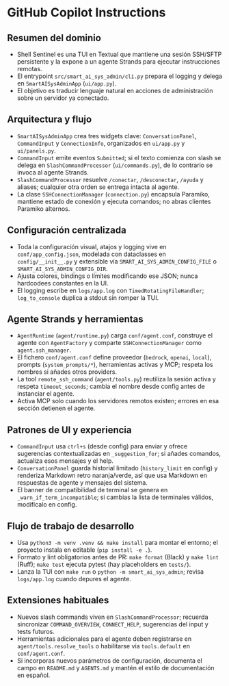 # GitHub Copilot Instructions

## Resumen del dominio
- Shell Sentinel es una TUI en Textual que mantiene una sesión SSH/SFTP persistente y la expone a un agente Strands para ejecutar instrucciones remotas.
- El entrypoint `src/smart_ai_sys_admin/cli.py` prepara el logging y delega en `SmartAISysAdminApp` (`ui/app.py`).
- El objetivo es traducir lenguaje natural en acciones de administración sobre un servidor ya conectado.

## Arquitectura y flujo
- `SmartAISysAdminApp` crea tres widgets clave: `ConversationPanel`, `CommandInput` y `ConnectionInfo`, organizados en `ui/app.py` y `ui/panels.py`.
- `CommandInput` emite eventos `Submitted`; si el texto comienza con slash se delega en `SlashCommandProcessor` (`ui/commands.py`), de lo contrario se invoca al agente Strands.
- `SlashCommandProcessor` resuelve `/conectar`, `/desconectar`, `/ayuda` y aliases; cualquier otra orden se entrega intacta al agente.
- La clase `SSHConnectionManager` (`connection.py`) encapsula Paramiko, mantiene estado de conexión y ejecuta comandos; no abras clientes Paramiko alternos.

## Configuración centralizada
- Toda la configuración visual, atajos y logging vive en `conf/app_config.json`, modelada con dataclasses en `config/__init__.py` y extensible vía `SMART_AI_SYS_ADMIN_CONFIG_FILE` o `SMART_AI_SYS_ADMIN_CONFIG_DIR`.
- Ajusta colores, bindings o límites modificando ese JSON; nunca hardcodees constantes en la UI.
- El logging escribe en `logs/app.log` con `TimedRotatingFileHandler`; `log_to_console` duplica a stdout sin romper la TUI.

## Agente Strands y herramientas
- `AgentRuntime` (`agent/runtime.py`) carga `conf/agent.conf`, construye el agente con `AgentFactory` y comparte `SSHConnectionManager` como `agent.ssh_manager`.
- El fichero `conf/agent.conf` define proveedor (`bedrock`, `openai`, `local`), prompts (`system_prompts/*`), herramientas activas y MCP; respeta los nombres si añades otros providers.
- La tool `remote_ssh_command` (`agent/tools.py`) reutiliza la sesión activa y respeta `timeout_seconds`; cambia el nombre desde config antes de instanciar el agente.
- Activa MCP solo cuando los servidores remotos existen; errores en esa sección detienen el agente.

## Patrones de UI y experiencia
- `CommandInput` usa `ctrl+s` (desde config) para enviar y ofrece sugerencias contextualizadas en `_suggestion_for`; si añades comandos, actualiza esos mensajes y el help.
- `ConversationPanel` guarda historial limitado (`history_limit` en config) y renderiza Markdown retro naranja/verde, así que usa Markdown en respuestas de agente y mensajes del sistema.
- El banner de compatibilidad de terminal se genera en `_warn_if_term_incompatible`; si cambias la lista de terminales válidos, modifícalo en config.

## Flujo de trabajo de desarrollo
- Usa `python3 -m venv .venv && make install` para montar el entorno; el proyecto instala en editable (`pip install -e .`).
- Formato y lint obligatorios antes de PR: `make format` (Black) y `make lint` (Ruff); `make test` ejecuta pytest (hay placeholders en `tests/`).
- Lanza la TUI con `make run` o `python -m smart_ai_sys_admin`; revisa `logs/app.log` cuando depures el agente.

## Extensiones habituales
- Nuevos slash commands viven en `SlashCommandProcessor`; recuerda sincronizar `COMMAND_OVERVIEW`, `CONNECT_HELP`, sugerencias del input y tests futuros.
- Herramientas adicionales para el agente deben registrarse en `agent/tools.resolve_tools` o habilitarse vía `tools.default` en `conf/agent.conf`.
- Si incorporas nuevos parámetros de configuración, documenta el campo en `README.md` y `AGENTS.md` y mantén el estilo de documentación en español.
